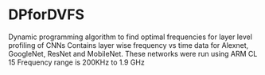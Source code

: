 # DPforDVFS
Dynamic programming algorithm to find optimal frequencies for layer level profiling of CNNs
Contains layer wise frequency vs time data for Alexnet, GoogleNet, ResNet and MobileNet. These networks were run using ARM CL 15 
Frequency range is 200KHz to 1.9 GHz
